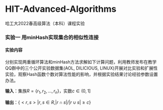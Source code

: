# HIT-Advanced-Algorithms
哈工大2022春高级算法（本科）课程实验

### 实验一 用minHash实现集合的相似性连接

#### 实验内容

分别实现两重循环算法和minHash方法求解如下计算问题，利用教师发布在教学QQ群中的三个公开实验数据集(AOL, DILICIOUS, LINUX)开展对比实验和扩展性实验，观察Hash函数个数对算法性能的影响，并根据实验结果讨论经验参数设置办法。

**输入**：集族$R=\{r_1,r_2,\dots,r_n\}$，实数$c \in(0,1]$

**输出**：$\{<r,s>|r,s\in R,|r \cap s|/|r \cup s|\geq c\}$

